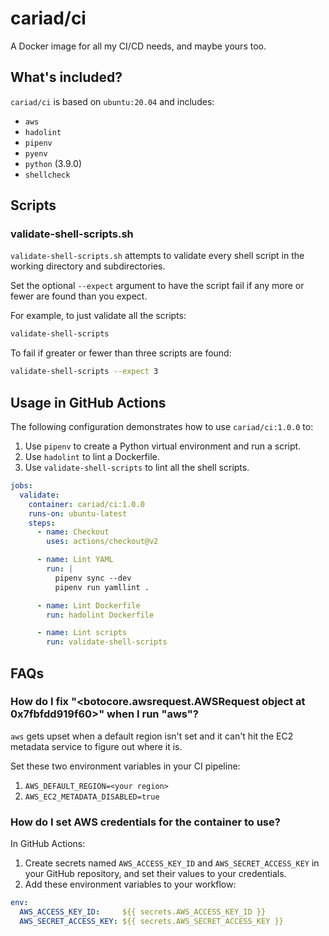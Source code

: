 # cariad/ci

A Docker image for all my CI/CD needs, and maybe yours too.

## What's included?

`cariad/ci` is based on `ubuntu:20.04` and includes:

- `aws`
- `hadolint`
- `pipenv`
- `pyenv`
- `python` (3.9.0)
- `shellcheck`

## Scripts

### validate-shell-scripts.sh

`validate-shell-scripts.sh` attempts to validate every shell script in the working directory and subdirectories.

Set the optional `--expect` argument to have the script fail if any more or fewer are found than you expect.

For example, to just validate all the scripts:

```bash
validate-shell-scripts
```

To fail if greater or fewer than three scripts are found:

```bash
validate-shell-scripts --expect 3
```

## Usage in GitHub Actions

The following configuration demonstrates how to use `cariad/ci:1.0.0` to:

1. Use `pipenv` to create a Python virtual environment and run a script.
1. Use `hadolint` to lint a Dockerfile.
1. Use `validate-shell-scripts` to lint all the shell scripts.

```yaml
jobs:
  validate:
    container: cariad/ci:1.0.0
    runs-on: ubuntu-latest
    steps:
      - name: Checkout
        uses: actions/checkout@v2

      - name: Lint YAML
        run: |
          pipenv sync --dev
          pipenv run yamllint .

      - name: Lint Dockerfile
        run: hadolint Dockerfile

      - name: Lint scripts
        run: validate-shell-scripts
```

## FAQs

### How do I fix "<botocore.awsrequest.AWSRequest object at 0x7fbfdd919f60>" when I run "aws"?

`aws` gets upset when a default region isn't set and it can't hit the EC2 metadata service to figure out where it is.

Set these two environment variables in your CI pipeline:

1. `AWS_DEFAULT_REGION=<your region>`
1. `AWS_EC2_METADATA_DISABLED=true`

### How do I set AWS credentials for the container to use?

In GitHub Actions:

1. Create secrets named `AWS_ACCESS_KEY_ID` and `AWS_SECRET_ACCESS_KEY` in your GitHub repository, and set their values to your credentials.
1. Add these environment variables to your workflow:

```yaml
env:
  AWS_ACCESS_KEY_ID:     ${{ secrets.AWS_ACCESS_KEY_ID }}
  AWS_SECRET_ACCESS_KEY: ${{ secrets.AWS_SECRET_ACCESS_KEY }}
```
